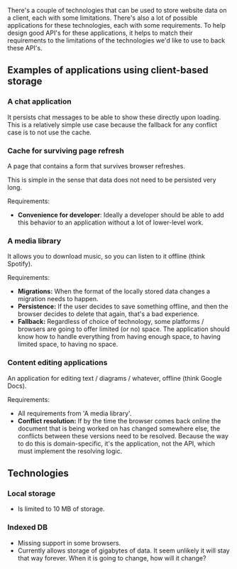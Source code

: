 There's a couple of technologies that can be used to store website data on a client, each with some limitations.
There's also a lot of possible applications for these technologies, each with some requirements.
To help design good API's for these applications, it helps to match their requirements to the limitations of the technologies we'd like to use to back these API's.

## Examples of applications using client-based storage

### A chat application
It persists chat messages to be able to show these directly upon loading.
This is a relatively simple use case because the fallback for any conflict case is to not use the cache.

### Cache for surviving page refresh
A page that contains a form that survives browser refreshes.

This is simple in the sense that data does not need to be persisted very long.

Requirements:
- **Convenience for developer**: Ideally a developer should be able to add this behavior to an application without a lot of lower-level work.

### A media library
It allows you to download music, so you can listen to it offline (think Spotify).

Requirements:
- **Migrations:** When the format of the locally stored data changes a migration needs to happen.
- **Persistence:** If the user decides to save something offline, and then the browser decides to delete that again, that's a bad experience.
- **Fallback:** Regardless of choice of technology, some platforms / browsers are going to offer limited (or no) space.
  The application should know how to handle everything from having enough space, to having limited space, to having no space.

### Content editing applications
An application for editing text / diagrams / whatever, offline (think Google Docs).

Requirements:
- All requirements from 'A media library'.
- **Conflict resolution:** If by the time the browser comes back online the document that is being worked on has changed somewhere else, the conflicts between these versions need to be resolved.
  Because the way to do this is domain-specific, it's the application, not the API, which must implement the resolving logic.

## Technologies

### Local storage
- Is limited to 10 MB of storage.

### Indexed DB
- Missing support in some browsers.
- Currently allows storage of gigabytes of data.
  It seem unlikely it will stay that way forever.
  When it is going to change, how will it change?
